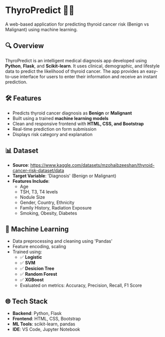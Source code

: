 # ThyroPredict 🧠💉
A web-based application for predicting thyroid cancer risk (Benign vs Malignant) using machine learning.

## 🔍 Overview
ThyroPredict is an intelligent medical diagnosis app developed using **Python**, **Flask**, and **Scikit-learn**. It uses clinical, demographic, and lifestyle data to predict the likelihood of thyroid cancer. The app provides an easy-to-use interface for users to enter their information and receive an instant prediction.

## 🛠 Features
- Predicts thyroid cancer diagnosis as **Benign** or **Malignant**
- Built using a trained **machine learning models**
- Clean and responsive frontend with **HTML, CSS, and Bootstrap**
- Real-time prediction on form submission
- Displays risk category and explanation

## 📊 Dataset
- **Source**: https://www.kaggle.com/datasets/mzohaibzeeshan/thyroid-cancer-risk-dataset/data
- **Target Variable**: 'Diagnosis' (Benign or Malignant)
- **Features Include**:
  - Age
  - TSH, T3, T4 levels
  - Nodule Size
  - Gender, Country, Ethnicity
  - Family History, Radiation Exposure
  - Smoking, Obesity, Diabetes

## 🧠 Machine Learning
- Data preprocessing and cleaning using 'Pandas'
- Feature encoding, scaling
- Trained using:
  - ✅ **Logistic**
  - ✅ **SVM**
  - ✅ **Desicion Tree**
  - ✅ **Random Forest**
  - ✅ **XGBoost**
  - Evaluated on metrics: Accuracy, Precision, Recall, F1 Score


## 🌐 Tech Stack
- **Backend**: Python, Flask
- **Frontend**: HTML, CSS, Bootstrap
- **ML Tools**: scikit-learn, pandas
- **IDE**: VS Code, Jupyter Notebook

